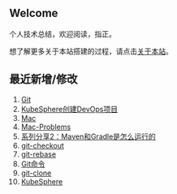 ## Welcome

个人技术总结，欢迎阅读，指正。

想了解更多关于本站搭建的过程，请点击[关于本站](_docs/AboutMe.md)。

## 最近新增/修改
1. [Git](Share/Git.md)
2. [KubeSphere创建DevOps项目](运维/K8s/KubeSphere创建DevOps项目.md)
3. [Mac](Tool/useful/Mac.md)
4. [Mac-Problems](Tool/useful/Mac-Problems.md)
5. [系列分享2：Maven和Gradle是怎么运行的](Share/系列分享2：Maven和Gradle是怎么运行的.md)
6. [git-checkout](Tool/Git/git-checkout.md)
7. [git-rebase](Tool/Git/git-rebase.md)
8. [Git命令](Tool/Git/Git命令.md)
9. [git-clone](Tool/Git/git-clone.md)
10. [KubeSphere](运维/K8s/KubeSphere.md)

